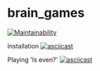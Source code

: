 # brain_games

[![Maintainability](https://api.codeclimate.com/v1/badges/a99a88d28ad37a79dbf6/maintainability)](https://codeclimate.com/github/codeclimate/codeclimate/maintainability)

Installation
[![asciicast](https://asciinema.org/a/kyI7U0UkSvLer2HZpedf0trYq.svg)](https://asciinema.org/a/kyI7U0UkSvLer2HZpedf0trYq)

Playing 'Is even?'
[![asciicast](https://asciinema.org/a/phbcPnL6dbPrENDpvLcDuiFhj.svg)](https://asciinema.org/a/phbcPnL6dbPrENDpvLcDuiFhj)
